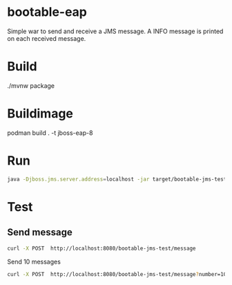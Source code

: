 # bootable-eap

Simple war to send and receive a JMS message. A INFO message is printed on each received message.

# Build
./mvnw package

# Buildimage

podman build . -t jboss-eap-8

# Run 

```bash
java -Djboss.jms.server.address=localhost -jar target/bootable-jms-test-bootable.jar --deployment=target/bootable-jms-test.war
```

# Test

## Send message

```bash
curl -X POST  http://localhost:8080/bootable-jms-test/message
```

Send 10 messages

```bash
curl -X POST  http://localhost:8080/bootable-jms-test/message?number=10
```
